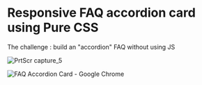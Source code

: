 # Responsive FAQ accordion card using Pure CSS 

The challenge : build an "accordion" FAQ without using JS

![PrtScr capture_5](https://user-images.githubusercontent.com/77737778/125202178-58410900-e26a-11eb-9576-aaa1b0614d6f.jpg)


![FAQ Accordion Card - Google Chrome](https://user-images.githubusercontent.com/77737778/125202179-59723600-e26a-11eb-804f-37827f26b967.jpg)

